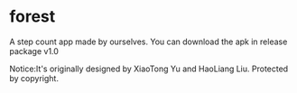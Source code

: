# forest

A step count app made by ourselves. You can download the apk in release package v1.0



Notice:It's originally designed by XiaoTong Yu and HaoLiang Liu. Protected by copyright.
